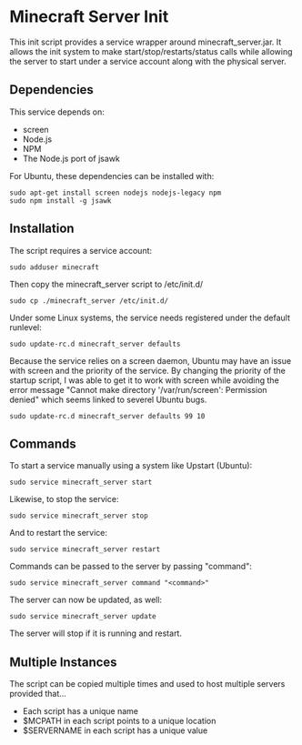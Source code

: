 # Minecraft Server Init

This init script provides a service wrapper around minecraft_server.jar. It
allows the init system to make start/stop/restarts/status calls while allowing 
the server to start under a service account along with the physical server.

## Dependencies

This service depends on:

* screen
* Node.js
* NPM
* The Node.js port of jsawk

For Ubuntu, these dependencies can be installed with:

	sudo apt-get install screen nodejs nodejs-legacy npm
	sudo npm install -g jsawk

## Installation

The script requires a service account: 

	sudo adduser minecraft

Then copy the minecraft_server script to /etc/init.d/

	sudo cp ./minecraft_server /etc/init.d/

Under some Linux systems, the service needs registered under the default
runlevel:

	sudo update-rc.d minecraft_server defaults

Because the service relies on a screen daemon, Ubuntu may have an issue with
screen and the priority of the service. By changing the priority of the startup
script, I was able to get it to work with screen while avoiding the error message
"Cannot make directory '/var/run/screen': Permission denied" which seems linked
to severel Ubuntu bugs.

	sudo update-rc.d minecraft_server defaults 99 10

## Commands

To start a service manually using a system like Upstart (Ubuntu):

	sudo service minecraft_server start

Likewise, to stop the service:

	sudo service minecraft_server stop

And to restart the service: 

	sudo service minecraft_server restart

Commands can be passed to the server by passing "command":

	sudo service minecraft_server command "<command>"

The server can now be updated, as well:

	sudo service minecraft_server update

The server will stop if it is running and restart.

## Multiple Instances

The script can be copied multiple times and used to host multiple servers
provided that...

* Each script has a unique name
* $MCPATH in each script points to a unique location
* $SERVERNAME in each script has a unique value

